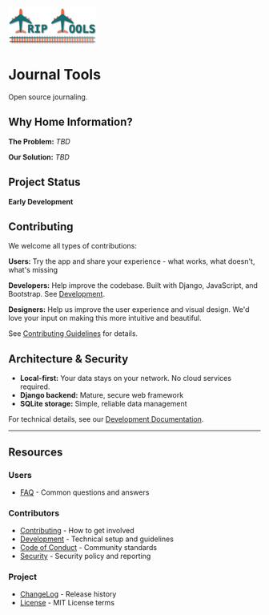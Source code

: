 <img src="src/jt/static/img/jt-logo-467x200.png" alt="Journal Tools Logo" height="75">

# Journal Tools

Open source journaling.

## Why Home Information?

**The Problem:** _TBD_

**Our Solution:** _TBD_

## Project Status

**Early Development**

## Contributing

We welcome all types of contributions:

**Users:** Try the app and share your experience - what works, what doesn't, what's missing

**Developers:** Help improve the codebase. Built with Django, JavaScript, and Bootstrap. See [Development](docs/Development.md).

**Designers:** Help us improve the user experience and visual design. We'd love your input on making this more intuitive and beautiful.

See [Contributing Guidelines](CONTRIBUTING.md) for details.

## Architecture & Security

- **Local-first:** Your data stays on your network. No cloud services required.
- **Django backend:** Mature, secure web framework
- **SQLite storage:** Simple, reliable data management

For technical details, see our [Development Documentation](docs/Development.md).

---

## Resources

### Users
- [FAQ](docs/FAQ.md) - Common questions and answers

### Contributors  
- [Contributing](CONTRIBUTING.md) - How to get involved
- [Development](docs/Development.md) - Technical setup and guidelines
- [Code of Conduct](CODE_OF_CONDUCT.md) - Community standards
- [Security](SECURITY.md) - Security policy and reporting

### Project
- [ChangeLog](CHANGELOG.md) - Release history
- [License](LICENSE.md) - MIT License terms

